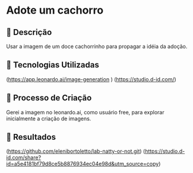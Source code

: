 


#  **Adote um cachorro**

## 📒 Descrição
Usar a imagem de um doce cachorrinho para propagar a idéia da adoção.

## 🤖 Tecnologias Utilizadas
(https://app.leonardo.ai/image-generation
)
(https://studio.d-id.com/)
## 🧐 Processo de Criação
Gerei a imagem no leonardo.ai, como usuário free, para explorar inicialmente a criação de imagens.
## 🚀 Resultados
(https://github.com/elenibortoletto/lab-natty-or-not.git)
(https://studio.d-id.com/share?id=a5e4181bf79d8ce5b8876934ec04e98d&utm_source=copy)




